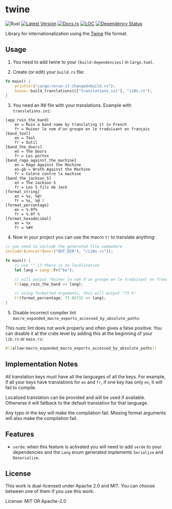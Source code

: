 # twine

![Rust](https://github.com/IMI-eRnD-Be/twine/workflows/Rust/badge.svg)
[![Latest Version](https://img.shields.io/crates/v/twine.svg)](https://crates.io/crates/twine)
[![Docs.rs](https://docs.rs/twine/badge.svg)](https://docs.rs/twine)
[![LOC](https://tokei.rs/b1/github/IMI-eRnD-Be/twine)](https://github.com/IMI-eRnD-Be/twine)
[![Dependency Status](https://deps.rs/repo/github/IMI-eRnD-Be/twine/status.svg)](https://deps.rs/repo/github/IMI-eRnD-Be/twine)

Library for internationalization using the [Twine](https://github.com/scelis/twine) file
format.

## Usage

1.  You need to add twine to your `[build-dependencies]` in `Cargo.toml`.

2.  Create (or edit) your `build.rs` file:

```rust
fn main() {
    println!("cargo:rerun-if-changed=build.rs");
    twine::build_translations(&["translations.ini"], "i18n.rs");
}
```

3.  You need an INI file with your translations. Example with `translations.ini`:

```
[app_ruin_the_band]
    en = Ruin a band name by translating it in French
    fr = Ruiner le nom d'un groupe en le traduisant en français
[band_tool]
    en = Tool
    fr = Outil
[band_the_doors]
    en = The Doors
    fr = Les portes
[band_rage_against_the_machine]
    en = Rage Against the Machine
    en-gb = Wrath Against the Machine
    fr = Colère contre la machine
[band_the_jackson_5]
    en = The Jackson 5
    fr = Les 5 fils de Jack
[format_string]
    en = %s, %@!
    fr = %s, %@ !
[format_percentage]
    en = %.0f%
    fr = %.0f %
[format_hexadecimal]
    en = %x
    fr = %#X
```

4.  Now in your project you can use the macro `t!` to translate anything:

```rust
// you need to include the generated file somewhere
include!(concat!(env!("OUT_DIR"), "/i18n.rs"));

fn main() {
    // use "" if there is no localization
    let lang = Lang::Fr("be");

    // will output "Ruiner le nom d'un groupe en le traduisant en français"
    t!(app_ruin_the_band => lang);

    // using formatted arguments, this will output "73 %"
    t!(format_percentage, 73.02f32 => lang);
}
```

5.  Disable incorrect compiler lint `macro_expanded_macro_exports_accessed_by_absolute_paths`:

This rustc lint does not work properly and often gives a false positive. You can disable it at
the crate level by adding this at the beginning of your `lib.rs` or `main.rs`:

```rust
#![allow(macro_expanded_macro_exports_accessed_by_absolute_paths)]
```

## Implementation Notes

All translation keys must have all the languages of all the keys. For example, if all your keys
have translations for `en` and `fr`, if one key has only `en`, it will fail to compile.

Localized translation can be provided and will be used if available. Otherwise it will
fallback to the default translation for that language.

Any typo in the key will make the compilation fail. Missing format arguments will also make
the compilation fail.

## Features

 *  `serde`: when this feature is activated you will need to add `serde` to your dependencies
    and the `Lang` enum generated implements `Serialize` and `Deserialize`.

## License

This work is dual-licensed under Apache 2.0 and MIT.
You can choose between one of them if you use this work.

License: MIT OR Apache-2.0
